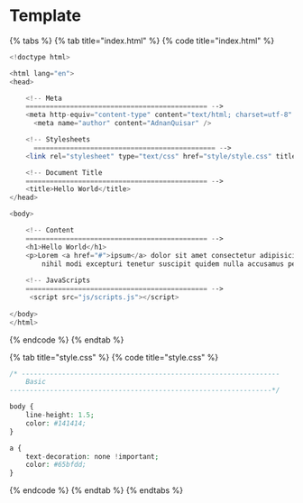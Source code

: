 # Template

{% tabs %}
{% tab title="index.html" %}
{% code title="index.html" %}
```php
<!doctype html>

<html lang="en">
<head>

    <!-- Meta
    ============================================= -->
    <meta http-equiv="content-type" content="text/html; charset=utf-8" />
	  <meta name="author" content="AdnanQuisar" />

    <!-- Stylesheets
	  ============================================= -->
    <link rel="stylesheet" type="text/css" href="style/style.css" title="style" />

    <!-- Document Title
    ============================================= -->
    <title>Hello World</title>
</head>

<body>

   	<!-- Content
   	============================================= -->
    <h1>Hello World</h1>
    <p>Lorem <a href="#">ipsum</a> dolor sit amet consectetur adipisicing elit. Quisquam vero voluptatum velit illum ducimus totam similique 
        nihil modi excepturi tenetur suscipit quidem nulla accusamus perspiciatis dolor inventore, iure dolore! Laborum.</p>
   
   	<!-- JavaScripts
   	============================================= -->
     <script src="js/scripts.js"></script>
   
</body>
</html>
```
{% endcode %}
{% endtab %}

{% tab title="style.css" %}
{% code title="style.css" %}
```php
/* ----------------------------------------------------------------
	Basic
-----------------------------------------------------------------*/

body {
	line-height: 1.5;
	color: #141414;
}

a {
	text-decoration: none !important;
	color: #65bfdd;
}
```
{% endcode %}
{% endtab %}
{% endtabs %}

